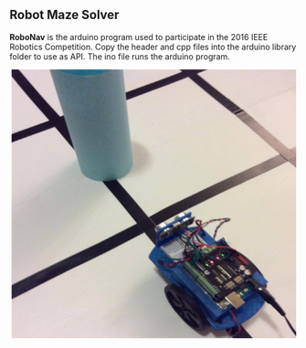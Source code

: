 ## Robot Maze Solver

**RoboNav** is the arduino program used to participate in the 2016 IEEE Robotics Competition. Copy the header and cpp files into the arduino library folder to use as API. The ino file runs the arduino program.

<p align="center">
  <img src = "robonav.png" width = "500px"/>
</p>
